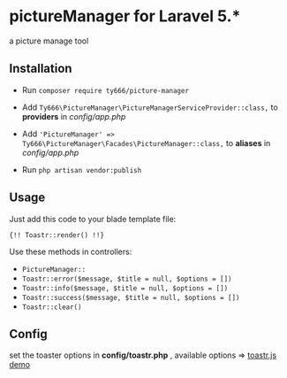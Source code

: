 # pictureManager for Laravel 5.*
a picture manage tool


## Installation

- Run `composer require ty666/picture-manager`


- Add `Ty666\PictureManager\PictureManagerServiceProvider::class,` to  **providers** in *config/app.php*
- Add `'PictureManager' => Ty666\PictureManager\Facades\PictureManager::class,` to **aliases** in *config/app.php*
- Run `php artisan vendor:publish`



## Usage

Just add this code to your blade template file:

``` 
{!! Toastr::render() !!}
```

Use these methods in controllers:

- `PictureManager::` 
- `Toastr::error($message, $title = null, $options = [])` 
- `Toastr::info($message, $title = null, $options = [])`
- `Toastr::success($message, $title = null, $options = [])`
- `Toastr::clear() `



## Config

set the toaster options in **config/toastr.php** , available options => [toastr.js demo](http://codeseven.github.io/toastr/demo.html)
